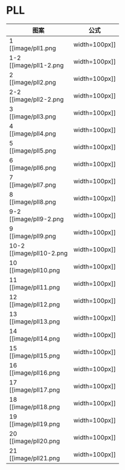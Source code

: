 # PLL

 图案                                         | 公式
----                                          | ----
1    <br> [[image/pll1.png    | width=100px]] | (R U' R) (U R U R) (U' R' U' R 2)
1-2  <br> [[image/pll1-2.png  | width=100px]] | (R 2 U') (R' U' R U R U) (R U' R)
2    <br> [[image/pll2.png    | width=100px]] | (R 2' U) (R U R' U') (R' U') (R' U R')
2-2  <br> [[image/pll2-2.png  | width=100px]] | (R' U R' U') (R' U') (R' U) (R U R' 2)
3    <br> [[image/pll3.png    | width=100px]] | M 2 U M 2 U 2 M 2 U M 2
4    <br> [[image/pll4.png    | width=100px]] | (U R' U') (R U' R) (U R U') (R' U R U) (R 2 U') (R' U)
5    <br> [[image/pll5.png    | width=100px]] | x' R 2 D 2 (R' U' R) D 2 (R' U R')
6    <br> [[image/pll6.png    | width=100px]] | x' (R U' R) z' (R' 2 U' L U R 2' x y R 2) <br> R2' x y是同时进行的
7    <br> [[image/pll7.png    | width=100px]] | x' (R U' R' D) (R U R') u 2' (R' U R) D (R' U' R)
8    <br> [[image/pll8.png    | width=100px]] | (R U R' U') (R' F) (R 2 U' R' U') (R U R' F')
9-2  <br> [[image/pll9-2.png  | width=100px]] | z (R U R' U' R U' U') (x' z') (R U R' U') x (U' R' U R U' U')
9    <br> [[image/pll9.png    | width=100px]] | U' (R' U R U' R' 2 b') x (R' U R) y' (R U R' U' R 2)
10-2 <br> [[image/pll10-2.png | width=100px]] | z (U' R U' l') z (R' U R' U') (l R) (U' R' U R U)
10   <br> [[image/pll10.png   | width=100px]] | (R' U R' U') y x 2 (R' U R' U' R 2) x z' (R' U' R U R)
11   <br> [[image/pll11.png   | width=100px]] | F (R U' R' U') (R U R' F') (R U R' U') (R' F R F')
12   <br> [[image/pll12.png   | width=100px]] | z (U' R D') (R 2 U R' U' R 2 U) z' (R U')
13   <br> [[image/pll13.png   | width=100px]] | (R U R' F') (R U R' U') (R' F R 2 U' R' U')
14   <br> [[image/pll14.png   | width=100px]] | (R' U 2) (R U' U') (R' F R U R' U') (R' F' R 2 U')
15   <br> [[image/pll15.png   | width=100px]] | (R U' U') (R' U 2) (R B' R' U') (R U R B R 2' U)
16   <br> [[image/pll16.png   | width=100px]] | (R 2' u' R U' R) (U R' u) (R 2 f R' f')
17   <br> [[image/pll17.png   | width=100px]] | (R U R') y' (R 2' u' R U') (R' U R' u R 2)
18   <br> [[image/pll18.png   | width=100px]] | (R 2 u) (R' U R' U') (R u') (R 2' F' U F)
19   <br> [[image/pll19.png   | width=100px]] | (R' d' F) (R 2 u) (R' U) (R U' R u' R 2)
20   <br> [[image/pll20.png   | width=100px]] | z (R' U R') z' (R U 2 L' U R') z (U R') z' (R U 2 L' U R')
21   <br> [[image/pll21.png   | width=100px]] | z (U' R D') (R 2 U R' U') z' (R U R') z (R 2 U R') z' (R U')
